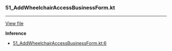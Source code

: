 ### 51_AddWheelchairAccessBusinessForm.kt
---
[View file](../../recall_analyzed/51_AddWheelchairAccessBusinessForm.kt)

**Inference**

 - [51_AddWheelchairAccessBusinessForm.kt:6](../../recall_analyzed/51_AddWheelchairAccessBusinessForm.kt#L6)
